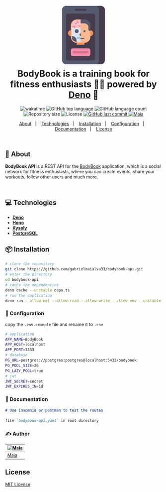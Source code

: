 <h1 align="center">
  <br>
  <img src="https://raw.githubusercontent.com/gabrielmaialva33/bodybook-api/master/.github/assets/atlas.png" alt="BookBook" width="200">
  <br>
  BodyBook is a training book for fitness enthusiasts 🏋️‍♂️ powered by <a href="https://deno.com/">Deno</a> 🦕
  <br>
</h1>

<p align="center">
<img src="https://wakatime.com/badge/user/e61842d0-c588-4586-96a3-f0448a434be4/project/cbf8f909-625a-4433-b475-03b72f60f9a6.svg" alt="wakatime">
  <img src="https://img.shields.io/github/languages/top/gabrielmaialva33/bodybook-api?style=flat&logo=appveyor" alt="GitHub top language" >
  <img src="https://img.shields.io/github/languages/count/gabrielmaialva33/bodybook-api?style=flat&logo=appveyor" alt="GitHub language count" >
  <img src="https://img.shields.io/github/repo-size/gabrielmaialva33/bodybook-api?style=flat&logo=appveyor" alt="Repository size" >
  <img src="https://img.shields.io/github/license/gabrielmaialva33/bodybook-api?color=00b8d3?style=flat&logo=appveyor" alt="License" />
  <a href="https://github.com/gabrielmaialva33/bodybook-api/commits/master">
    <img src="https://img.shields.io/github/last-commit/gabrielmaialva33/bodybook-api?style=flat&logo=appveyor" alt="GitHub last commit" >
    <img src="https://img.shields.io/badge/made%20by-Maia-15c3d6?style=flat&logo=appveyor" alt="Maia" >
  </a>
</p>

<p align="center">
  <a href="#bookmark-about">About</a>&nbsp;&nbsp;&nbsp;|&nbsp;&nbsp;&nbsp;
  <a href="#computer-technologies">Technologies</a>&nbsp;&nbsp;&nbsp;|&nbsp;&nbsp;&nbsp;
  <a href="#package-installation">Installation</a>&nbsp;&nbsp;&nbsp;|&nbsp;&nbsp;&nbsp;
  <a href="#wrench-configuration">Configuration</a>&nbsp;&nbsp;&nbsp;|&nbsp;&nbsp;&nbsp;
  <a href="#memo-documentation">Documentation</a>&nbsp;&nbsp;&nbsp;|&nbsp;&nbsp;&nbsp;
  <a href="#memo-license">License</a>
</p>

<br>

## :bookmark: About

**BodyBook API** is a REST API for the [BodyBook](bodybook.app) application,
which is a social network for fitness enthusiasts, where you can create events,
share your workouts, follow other users and much more.

<br>

## :computer: Technologies

- **[Deno](https://deno.land/)**
- **[Hono](https://hono.dev/)**
- **[Kysely](https://kysely.dev/)**
- **[PostgreSQL](https://www.postgresql.org/)**

## :package: Installation

```bash
# clone the repository
git clone https://github.com/gabrielmaialva33/bodybook-api.git
# enter the directory
cd bodybook-api
# cache the dependencies
deno cache --unstable deps.ts
# run the application
deno run --allow-net --allow-read --allow-write --allow-env --unstable src/server.ts
```

### :wrench: **Configuration**

copy the `.env.example` file and rename it to `.env`

```bash
# application
APP_NAME=BodyBook
APP_HOST=localhost
APP_PORT=3333
# database
PG_URL=postgres://postgres:postgres@localhost:5432/bodybook
PG_POOL_SIZE=20
PG_LAZY_POOL=true
# jwt
JWT_SECRET=secret
JWT_EXPIRES_IN=1d
```

### :memo: **Documentation**

```md
# Use insomnia or postman to test the routes

file `bodybook-api.yaml` in root directory
```

### :writing_hand: **Author**

| [![Maia](https://avatars.githubusercontent.com/u/26732067?size=100)](https://github.com/gabrielmaialva33) |
| --------------------------------------------------------------------------------------------------------- |
| [Maia](https://github.com/gabrielmaialva33)                                                               |

## License

[MIT License](./LICENSE)
